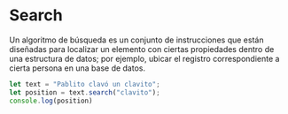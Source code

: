 # Search

Un algoritmo de búsqueda es un conjunto de instrucciones que están diseñadas para localizar un elemento con ciertas propiedades dentro de una estructura de datos; por ejemplo, ubicar el registro correspondiente a cierta persona en una base de datos.


```javascript
let text = "Pablito clavó un clavito";
let position = text.search("clavito");
console.log(position)
```

